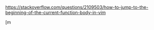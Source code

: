 https://stackoverflow.com/questions/2109503/how-to-jump-to-the-beginning-of-the-current-function-body-in-vim

[m


